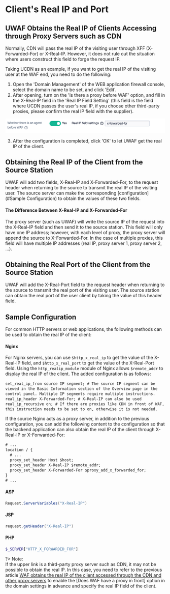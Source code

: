 # Client's Real IP and Port

## UWAF Obtains the Real IP of Clients Accessing through Proxy Servers such as CDN

Normally, CDN will pass the real IP of the visiting user through XFF (X-Forwarded-For) or X-Real-IP. However, it does not rule out the situation where users construct this field to forge the request IP.

Taking UCDN as an example, if you want to get the real IP of the visiting user at the WAF end, you need to do the following:

1. Open the 'Domain Management' of the WEB application firewall console, select the domain name to be set, and click 'Edit'.
2. After opening, turn on the 'Is there a proxy before WAF' option, and fill in the X-Real-IP field in the 'Real IP Field Setting' (this field is the field where UCDN passes the user's real IP, if you choose other third-party proxies, please confirm the real IP field with the supplier).

![](/images/get_real_ip-set_xff.png)

3. After the configuration is completed, click 'OK' to let UWAF get the real IP of the client.

## Obtaining the Real IP of the Client from the Source Station

UWAF will add two fields, X-Real-IP and X-Forwarded-For, to the request header when returning to the source to transmit the real IP of the visiting user. The source server can make the corresponding [configuration](#Sample Configuration) to obtain the values of these two fields.

#### The Difference Between X-Real-IP and X-Forwarded-For

The proxy server (such as UWAF) will write the source IP of the request into the X-Real-IP field and then send it to the source station. This field will only have one IP address; however, with each level of proxy, the proxy server will append the source to X-Forwarded-For. In the case of multiple proxies, this field will have multiple IP addresses (real IP, proxy server 1, proxy server 2, ...).

## Obtaining the Real Port of the Client from the Source Station

UWAF will add the X-Real-Port field to the request header when returning to the source to transmit the real port of the visiting user. The source station can obtain the real port of the user client by taking the value of this header field.

## Sample Configuration

For common HTTP servers or web applications, the following methods can be used to obtain the real IP of the client:

#### Nginx

For Nginx servers, you can use `$http_x_real_ip` to get the value of the X-Real-IP field, and `$http_x_real_port` to get the value of the X-Real-Port field. Using the `http_realip_module` module of Nginx allows `$remote_addr` to display the real IP of the client. The added configuration is as follows:

```nginx
set_real_ip_from source IP segment; # The source IP segment can be viewed in the Basic Information section of the Overview page in the control panel. Multiple IP segments require multiple instructions.
real_ip_header X-Forwarded-For; # X-Real-IP can also be used
real_ip_recursive on; # If there are proxies like CDN in front of WAF, this instruction needs to be set to on, otherwise it is not needed.
```

If the source Nginx acts as a proxy server, in addition to the previous configuration, you can add the following content to the configuration so that the backend application can also obtain the real IP of the client through X-Real-IP or X-Forwarded-For:

```nginx
# ...
location / {
  # ...
  proxy_set_header Host $host;
  proxy_set_header X-Real-IP $remote_addr;
  proxy_set_header X-Forwarded-For $proxy_add_x_forwarded_for;
}
# ...
```

#### ASP

```c#
Request.ServerVariables("X-Real-IP")
```

#### JSP

```java
request.getHeader("X-Real-IP")
```

#### PHP

```php
$_SERVER["HTTP_X_FORWARDED_FOR"]
```

?> Note:  
If the upper link is a third-party proxy server such as CDN, it may not be possible to obtain the real IP. In this case, you need to refer to the previous article [WAF obtains the real IP of the client accessed through the CDN and other proxy servers](#uwaf-obtains-the-real-ip-of-the-client-accessed-through-the-cdn-and-other-proxy-servers) to enable the [Does WAF have a proxy in front] option in the domain settings in advance and specify the real IP field of the client.

